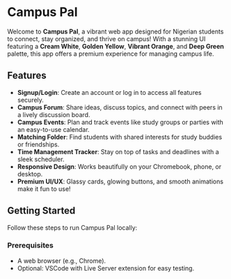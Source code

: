 # Campus Pal

Welcome to **Campus Pal**, a vibrant web app designed for Nigerian students to connect, stay organized, and thrive on campus! With a stunning UI featuring a **Cream White**, **Golden Yellow**, **Vibrant Orange**, and **Deep Green** palette, this app offers a premium experience for managing campus life.

## Features

- **Signup/Login**: Create an account or log in to access all features securely.
- **Campus Forum**: Share ideas, discuss topics, and connect with peers in a lively discussion board.
- **Campus Events**: Plan and track events like study groups or parties with an easy-to-use calendar.
- **Matching Folder**: Find students with shared interests for study buddies or friendships.
- **Time Management Tracker**: Stay on top of tasks and deadlines with a sleek scheduler.
- **Responsive Design**: Works beautifully on your Chromebook, phone, or desktop.
- **Premium UI/UX**: Glassy cards, glowing buttons, and smooth animations make it fun to use!

## Getting Started

Follow these steps to run Campus Pal locally:

### Prerequisites
- A web browser (e.g., Chrome).
- Optional: VSCode with Live Server extension for easy testing.
